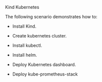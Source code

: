 Kind Kubernetes

The following scenario demonstrates how to:



- Install Kind.

- Create kubernetes cluster.

- Install kubectl.

- Install helm.

- Deploy Kubernetes dashboard.

- Deploy kube-prometheus-stack 

